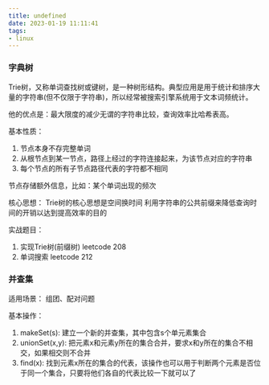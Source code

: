 ```yaml
---
title: undefined
date: 2023-01-19 11:11:41
tags:
- linux
---
```



### 字典树

Trie树，又称单词查找树或键树，是一种树形结构。典型应用是用于统计和排序大量的字符串(但不仅限于字符串)，所以经常被搜索引擎系统用于文本词频统计。

他的优点是：最大限度的减少无谓的字符串比较，查询效率比哈希表高。

基本性质：
1. 节点本身不存完整单词
2. 从根节点到某一节点，路径上经过的字符连接起来，为该节点对应的字符串
3. 每个节点的所有子节点路径代表的字符都不相同

节点存储额外信息，比如：某个单词出现的频次

核心思想：
Trie树的核心思想是空间换时间
利用字符串的公共前缀来降低查询时间的开销以达到提高效率的目的

实战题目：
1. 实现Trie树(前缀树) leetcode 208
2. 单词搜索 leetcode 212 


### 并查集

适用场景：
组团、配对问题

基本操作：
1. makeSet(s): 建立一个新的并查集，其中包含s个单元素集合
2. unionSet(x,y): 把元素x和元素y所在的集合合并，要求x和y所在的集合不相交，如果相交则不合并
3. find(x): 找到元素x所在的集合的代表，该操作也可以用于判断两个元素是否位于同一个集合，只要将他们各自的代表比较一下就可以了
